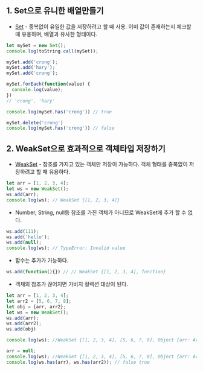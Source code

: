 ## 1. Set으로 유니한 배열만들기
* [Set](https://developer.mozilla.org/en-US/docs/Web/JavaScript/Reference/Global_Objects/Set) - 중복없이 유일한 값을 저장하려고 할 때 사용. 이미 값이 존재하는지 체크할 때 유용하며, 배열과 유사한 형태이다.
```javascript
let mySet = new Set();
console.log(toString.call(mySet)); 

mySet.add('crong');
mySet.add('hary');
mySet.add('crong');

mySet.forEach(function(value) {
  console.log(value);
})
// 'crong', 'hary'

console.log(mySet.has('crong')) // true

mySet.delete('crong')
console.log(mySet.has('crong')) // false
```


## 2. WeakSet으로 효과적으로 객체타입 저장하기
* [WeakSet](https://developer.mozilla.org/en-US/docs/Web/JavaScript/Reference/Global_Objects/WeakSet) - 참조를 가지고 있는 객체만 저장이 가능하다. 객체 형태를 중복없이 저장하려고 할 때 유용하다.
```javascript
let arr = [1, 2, 3, 4];
let ws = new WeakSet();
ws.add(arr);
console.log(ws); // WeakSet {[1, 2, 3, 4]}
```

* Number, String, null등 참조를 가진 객체가 아니므로 WeakSet에 추가 할 수 없다.
```javascript
ws.add(111);
ws.add('hello');
ws.add(null);
console.log(ws); // TypeError: Invalid value
```

* 함수는 추가가 가능하다.
```javascript
ws.add(function(){}) // // WeakSet {[1, 2, 3, 4], function}
```

* 객체의 참조가 끊어지면 가비지 컬렉션 대상이 된다.
```javascript
let arr = [1, 2, 3, 4];
let arr2 = [5, 6, 7, 8];
let obj = {arr, arr2};
let ws = new WeakSet();
ws.add(arr);
ws.add(arr2);
ws.add(obj)

console.log(ws); //WeakSet {[1, 2, 3, 4], [5, 6, 7, 8], Object {arr: Array(4), arr2: Array(4)}}

arr = null;
console.log(ws); //WeakSet {[1, 2, 3, 4], [5, 6, 7, 8], Object {arr: Array(4), arr2: Array(4)}}
console.log(ws.has(arr), ws.has(arr2)); // false true
```